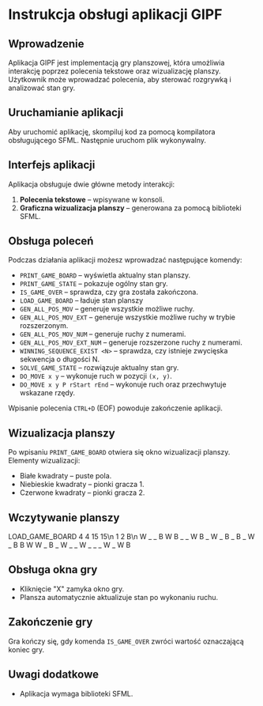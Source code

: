 # Instrukcja obsługi aplikacji GIPF

## Wprowadzenie
Aplikacja GIPF jest implementacją gry planszowej, która umożliwia interakcję poprzez polecenia tekstowe oraz wizualizację planszy. Użytkownik może wprowadzać polecenia, aby sterować rozgrywką i analizować stan gry.

## Uruchamianie aplikacji
Aby uruchomić aplikację, skompiluj kod za pomocą kompilatora obsługującego SFML. Następnie uruchom plik wykonywalny.

## Interfejs aplikacji
Aplikacja obsługuje dwie główne metody interakcji:
1. **Polecenia tekstowe** – wpisywane w konsoli.
2. **Graficzna wizualizacja planszy** – generowana za pomocą biblioteki SFML.

## Obsługa poleceń
Podczas działania aplikacji możesz wprowadzać następujące komendy:

- `PRINT_GAME_BOARD` – wyświetla aktualny stan planszy.
- `PRINT_GAME_STATE` – pokazuje ogólny stan gry.
- `IS_GAME_OVER` – sprawdza, czy gra została zakończona.
- `LOAD_GAME_BOARD` – ładuje stan planszy
- `GEN_ALL_POS_MOV` – generuje wszystkie możliwe ruchy.
- `GEN_ALL_POS_MOV_EXT` – generuje wszystkie możliwe ruchy w trybie rozszerzonym.
- `GEN_ALL_POS_MOV_NUM` – generuje ruchy z numerami.
- `GEN_ALL_POS_MOV_EXT_NUM` – generuje rozszerzone ruchy z numerami.
- `WINNING_SEQUENCE_EXIST <N>` – sprawdza, czy istnieje zwycięska sekwencja o długości N.
- `SOLVE_GAME_STATE` – rozwiązuje aktualny stan gry.
- `DO_MOVE x y` – wykonuje ruch w pozycji `(x, y)`.
- `DO_MOVE x y P rStart rEnd` – wykonuje ruch oraz przechwytuje wskazane rzędy.

Wpisanie polecenia `CTRL+D` (EOF) powoduje zakończenie aplikacji.

## Wizualizacja planszy
Po wpisaniu `PRINT_GAME_BOARD` otwiera się okno wizualizacji planszy.
Elementy wizualizacji:
- Białe kwadraty – puste pola.
- Niebieskie kwadraty – pionki gracza 1.
- Czerwone kwadraty – pionki gracza 2.

## Wczytywanie planszy
LOAD_GAME_BOARD
4 4 15 15\n
1 2 B\n
   W _ _ B
  W B _ _ W
 B _ W _ B _
B _ W _ B B W
 W _ B _ W _
  _ W _ _ _
   W _ W B


## Obsługa okna gry
- Kliknięcie "X" zamyka okno gry.
- Plansza automatycznie aktualizuje stan po wykonaniu ruchu.

## Zakończenie gry
Gra kończy się, gdy komenda `IS_GAME_OVER` zwróci wartość oznaczającą koniec gry.

## Uwagi dodatkowe
- Aplikacja wymaga biblioteki SFML.


